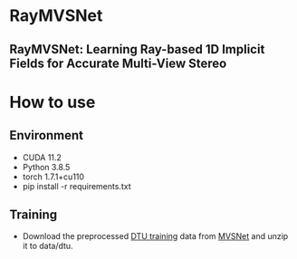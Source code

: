 RayMVSNet
===
RayMVSNet: Learning Ray-based 1D Implicit Fields for Accurate Multi-View Stereo
---

# How to use

## Environment
* CUDA 11.2
* Python 3.8.5
* torch 1.7.1+cu110
* pip install -r requirements.txt

## Training
* Download the preprocessed [DTU training](https://drive.google.com/file/d/1eDjh-_bxKKnEuz5h-HXS7EDJn59clx6V/view) data from [MVSNet](https://github.com/YoYo000/MVSNet) and unzip it to data/dtu.
